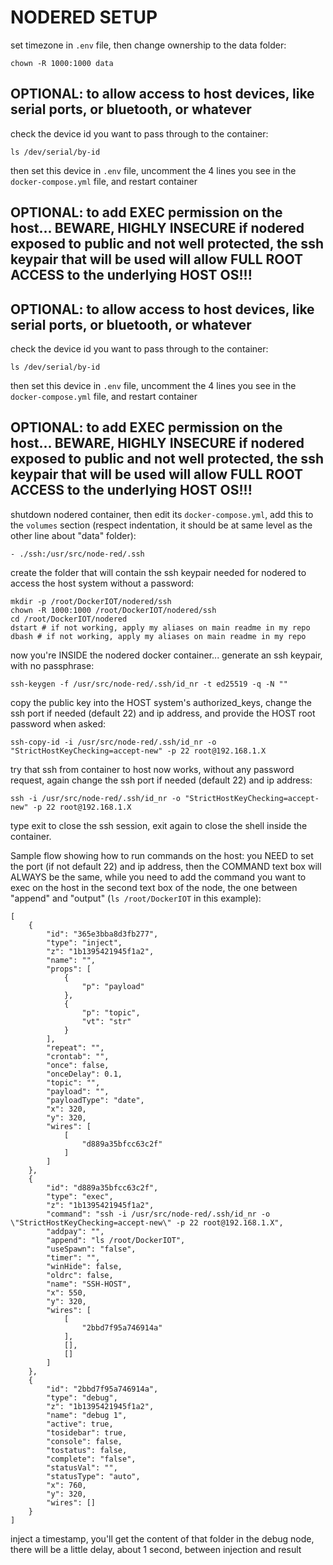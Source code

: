 # NODERED SETUP

set timezone in `.env` file, then change ownership to the data folder:

    chown -R 1000:1000 data

## OPTIONAL: to allow access to host devices, like serial ports, or bluetooth, or whatever

check the device id you want to pass through to the container:

    ls /dev/serial/by-id

then set this device in `.env` file, uncomment the 4 lines you see in the `docker-compose.yml` file, and restart container

## OPTIONAL: to add EXEC permission on the host... BEWARE, HIGHLY INSECURE if nodered exposed to public and not well protected, the ssh keypair that will be used will allow FULL ROOT ACCESS to the underlying HOST OS!!!
## OPTIONAL: to allow access to host devices, like serial ports, or bluetooth, or whatever

check the device id you want to pass through to the container:

    ls /dev/serial/by-id

then set this device in `.env` file, uncomment the 4 lines you see in the `docker-compose.yml` file, and restart container

## OPTIONAL: to add EXEC permission on the host... BEWARE, HIGHLY INSECURE if nodered exposed to public and not well protected, the ssh keypair that will be used will allow FULL ROOT ACCESS to the underlying HOST OS!!!

shutdown nodered container, then edit its `docker-compose.yml`, add this to the `volumes` section (respect indentation, it should be at same level as the other line about "data" folder):

    - ./ssh:/usr/src/node-red/.ssh

create the folder that will contain the ssh keypair needed for nodered to access the host system without a password:

    mkdir -p /root/DockerIOT/nodered/ssh
    chown -R 1000:1000 /root/DockerIOT/nodered/ssh
    cd /root/DockerIOT/nodered
    dstart # if not working, apply my aliases on main readme in my repo
    dbash # if not working, apply my aliases on main readme in my repo

now you're INSIDE the nodered docker container... generate an ssh keypair, with no passphrase:

    ssh-keygen -f /usr/src/node-red/.ssh/id_nr -t ed25519 -q -N ""

copy the public key into the HOST system's authorized_keys, change the ssh port if needed (default 22) and ip address, and provide the HOST root password when asked:

    ssh-copy-id -i /usr/src/node-red/.ssh/id_nr -o "StrictHostKeyChecking=accept-new" -p 22 root@192.168.1.X

try that ssh from container to host now works, without any password request, again change the ssh port if needed (default 22) and ip address:

    ssh -i /usr/src/node-red/.ssh/id_nr -o "StrictHostKeyChecking=accept-new" -p 22 root@192.168.1.X

type exit to close the ssh session, exit again to close the shell inside the container.

Sample flow showing how to run commands on the host: you NEED to set the port (if not default 22) and ip address, then the COMMAND text box will ALWAYS be the same, while you need to add the command you want to exec on the host in the second text box of the node, the one between "append" and "output" (`ls /root/DockerIOT` in this example):

    [
        {
            "id": "365e3bba8d3fb277",
            "type": "inject",
            "z": "1b1395421945f1a2",
            "name": "",
            "props": [
                {
                    "p": "payload"
                },
                {
                    "p": "topic",
                    "vt": "str"
                }
            ],
            "repeat": "",
            "crontab": "",
            "once": false,
            "onceDelay": 0.1,
            "topic": "",
            "payload": "",
            "payloadType": "date",
            "x": 320,
            "y": 320,
            "wires": [
                [
                    "d889a35bfcc63c2f"
                ]
            ]
        },
        {
            "id": "d889a35bfcc63c2f",
            "type": "exec",
            "z": "1b1395421945f1a2",
            "command": "ssh -i /usr/src/node-red/.ssh/id_nr -o \"StrictHostKeyChecking=accept-new\" -p 22 root@192.168.1.X",
            "addpay": "",
            "append": "ls /root/DockerIOT",
            "useSpawn": "false",
            "timer": "",
            "winHide": false,
            "oldrc": false,
            "name": "SSH-HOST",
            "x": 550,
            "y": 320,
            "wires": [
                [
                    "2bbd7f95a746914a"
                ],
                [],
                []
            ]
        },
        {
            "id": "2bbd7f95a746914a",
            "type": "debug",
            "z": "1b1395421945f1a2",
            "name": "debug 1",
            "active": true,
            "tosidebar": true,
            "console": false,
            "tostatus": false,
            "complete": "false",
            "statusVal": "",
            "statusType": "auto",
            "x": 760,
            "y": 320,
            "wires": []
        }
    ]

inject a timestamp, you'll get the content of that folder in the debug node, there will be a little delay, about 1 second, between injection and result
